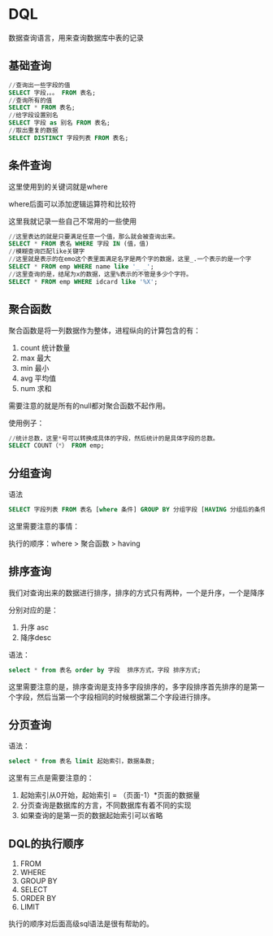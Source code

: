 # DQL

数据查询语言，用来查询数据库中表的记录

## 基础查询

```sql
//查询出一些字段的值
SELECT 字段，。。 FROM 表名;
//查询所有的值
SELECT * FROM 表名;
//给字段设置别名
SELECT 字段 as 别名 FROM 表名;
//取出重复的数据
SELECT DISTINCT 字段列表 FROM 表名;
```

## 条件查询

这里使用到的关键词就是where

where后面可以添加逻辑运算符和比较符

这里我就记录一些自己不常用的一些使用

```sql
//这里表达的就是只要满足任意一个值，那么就会被查询出来。
SELECT * FROM 表名 WHERE 字段 IN (值，值)
//模糊查询匹配like关键字
//这里就是表示的在emo这个表里面满足名字是两个字的数据，这里_.一个表示的是一个字
SELECT * FROM emp WHERE name like '_ _';
//这里查询的是，结尾为x的数据，这里%表示的不管是多少个字符。
SELECT * FROM emp WHERE idcard like '%X';

```

## 聚合函数

聚合函数是将一列数据作为整体，进程纵向的计算包含的有：

1. count 统计数量
2. max 最大
3. min 最小
4. avg 平均值
5. num 求和

需要注意的就是所有的null都对聚合函数不起作用。

使用例子：

```sql
//统计总数，这里*号可以转换成具体的字段，然后统计的是具体字段的总数。
SELECT COUNT（*） FROM emp;

```

## 分组查询

语法

```sql
SELECT 字段列表 FROM 表名 [where 条件] GROUP BY 分组字段 [HAVING 分组后的条件]
```

这里需要注意的事情：

执行的顺序：where > 聚合函数 > having

## 排序查询

我们对查询出来的数据进行排序，排序的方式只有两种，一个是升序，一个是降序

分别对应的是：

1. 升序 asc
2. 降序desc

语法：

```sql
select * from 表名 order by 字段  排序方式，字段 排序方式;
```

这里需要注意的是，排序查询是支持多字段排序的，多字段排序首先排序的是第一个字段，然后当第一个字段相同的时候根据第二个字段进行排序。

## 分页查询

语法：

```sql
select * from 表名 limit 起始索引，数据条数;
```

这里有三点是需要注意的：

1. 起始索引从0开始，起始索引 = （页面-1）*页面的数据量
2. 分页查询是数据库的方言，不同数据库有着不同的实现
3. 如果查询的是第一页的数据起始索引可以省略

## DQL的执行顺序

1. FROM
2. WHERE
3. GROUP BY
4. SELECT
5. ORDER BY
6. LIMIT

执行的顺序对后面高级sql语法是很有帮助的。

